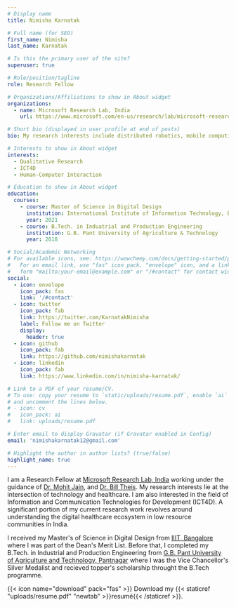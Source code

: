 ```yaml
---
# Display name
title: Nimisha Karnatak

# Full name (for SEO)
first_name: Nimisha
last_name: Karnatak

# Is this the primary user of the site?
superuser: true

# Role/position/tagline
role: Research Fellow

# Organizations/Affiliations to show in About widget
organizations:
  - name: Microsoft Research Lab, India
    url: https://www.microsoft.com/en-us/research/lab/microsoft-research-india/

# Short bio (displayed in user profile at end of posts)
bio: My research interests include distributed robotics, mobile computing and programmable matter.

# Interests to show in About widget
interests:
  - Qualitative Research
  - ICT4D
  - Human-Computer Interaction

# Education to show in About widget
education:
  courses:
    - course: Master of Science in Digital Design
      institution: International Institute of Information Technology, Bangalore
      year: 2021
    - course: B.Tech. in Induatrial and Production Engineering
      institution: G.B. Pant University of Agriculture & Technology
      year: 2018

# Social/Academic Networking
# For available icons, see: https://wowchemy.com/docs/getting-started/page-builder/#icons
#   For an email link, use "fas" icon pack, "envelope" icon, and a link in the
#   form "mailto:your-email@example.com" or "/#contact" for contact widget.
social:
  - icon: envelope
    icon_pack: fas
    link: '/#contact'
  - icon: twitter
    icon_pack: fab
    link: https://twitter.com/KarnatakNimisha
    label: Follow me on Twitter
    display:
      header: true
  - icon: github
    icon_pack: fab
    link: https://github.com/nimishakarnatak
  - icon: linkedin
    icon_pack: fab
    link: https://www.linkedin.com/in/nimisha-karnatak/

# Link to a PDF of your resume/CV.
# To use: copy your resume to `static/uploads/resume.pdf`, enable `ai` icons in `params.yaml`,
# and uncomment the lines below.
# - icon: cv
#   icon_pack: ai
#   link: uploads/resume.pdf

# Enter email to display Gravatar (if Gravatar enabled in Config)
email: 'nimishakarnatak12@gmail.com'

# Highlight the author in author lists? (true/false)
highlight_name: true
---
```


I am a Research Fellow at [Microsoft Research Lab, India](https://www.microsoft.com/en-us/research/lab/microsoft-research-india/) working under the guidance of [Dr. Mohit Jain](https://www.microsoft.com/en-us/research/people/mohja/), and [Dr. Bill Theis](https://billthies.net/). My research interests lie at the intersection of technology and healthcare. I am also interested in the field of Information and Communication Technologies for Development (ICT4D). A significant portion of my current research work revolves around understanding the digital healthcare ecosystem in low resource communities in India.

I received my Master's of Science in Digital Design from [IIIT, Bangalore](https://www.iiitb.ac.in/) where I was part of the Dean's Merit List. Before that, I completed my B.Tech. in Industrial and Production Engineering from [G.B. Pant University of Agriculture and Technology, Pantnagar](https://www.gbpuat.ac.in/) where I was the Vice Chancellor's Silver Medalist and recieved topper's scholarship throught the B.Tech programme.


{{< icon name="download" pack="fas" >}} Download my {{< staticref "uploads/resume.pdf" "newtab" >}}resumé{{< /staticref >}}.
